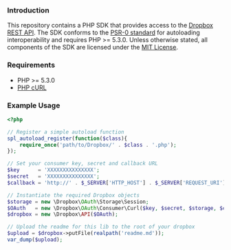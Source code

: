 ### Introduction

This repository contains a PHP SDK that provides access to the [Dropbox REST API][]. The SDK conforms to the [PSR-0 standard][] for autoloading interoperability and requires PHP >= 5.3.0. Unless otherwise stated, all components of the SDK are licensed under the [MIT License][].

### Requirements

* PHP >= 5.3.0
* [PHP cURL][]

### Example Usage

```php
<?php

// Register a simple autoload function
spl_autoload_register(function($class){
	require_once('path/to/Dropbox/' . $class . '.php');
});

// Set your consumer key, secret and callback URL
$key      = 'XXXXXXXXXXXXXXX';
$secret   = 'XXXXXXXXXXXXXXX';
$callback = 'http://' . $_SERVER['HTTP_HOST'] . $_SERVER['REQUEST_URI'];

// Instantiate the required Dropbox objects
$storage = new \Dropbox\OAuth\Storage\Session;
$OAuth   = new \Dropbox\OAuth\Consumer\Curl($key, $secret, $storage, $callback);
$dropbox = new \Dropbox\API($OAuth);

// Upload the readme for this lib to the root of your dropbox
$upload = $dropbox->putFile(realpath('readme.md'));
var_dump($upload);
```

[Dropbox REST API]: https://www.dropbox.com/developers/reference/api
[PSR-0 standard]: https://github.com/php-fig/fig-standards/blob/master/accepted/PSR-0.md
[MIT License]: https://github.com/BenTheDesigner/Dropbox/blob/master/mit-license.md
[PHP cURL]: http://www.php.net/manual/en/book.curl.php